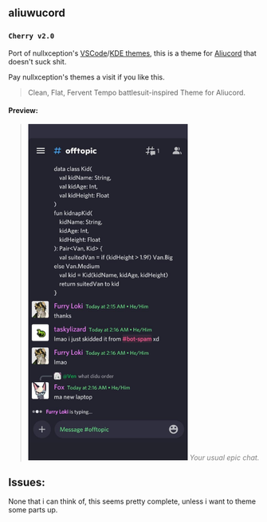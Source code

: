 ## aliuwucord

### `Cherry v2.0`

Port of nullxception's [VSCode](https://github.com/nullxception/cherry-vscode)/[KDE themes](https://github.com/nullxception/cherry-kde-theme), this is a theme for [Aliucord](https://github.com/aliucord) that doesn't suck shit.

Pay nullxception's themes a visit if you like this.

> Clean, Flat, Fervent Tempo battlesuit-inspired Theme for Aliucord.

#### Preview:
>  <p align="center">
>    <img alt="owo" src="assets/sshot1.jpg" width="320">
>    <em style="color: grey">Your usual epic chat.</em>
>  </p> 

## Issues:  
None that i can think of, this seems pretty complete, unless i want to theme some parts up.

